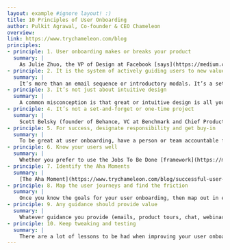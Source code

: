 ```yaml
---
layout: example #ignore layout! :)
title: 10 Principles of User Onboarding
author: Pulkit Agrawal, Co-founder & CEO Chameleon
overview:
link: https://www.trychameleon.com/blog
principles:
- principle: 1. User onboarding makes or breaks your product
  summary: |
    As Julie Zhuo, the VP of Design at Facebook [says](https://medium.com/the-year-of-the-looking-glass/design-the-beginning-b8e61081ce42): “No-one cares about the thing you have designed until they get past the beginning.” For your product to succeed, you have to successfully onboard new users, so don’t neglect this. Focus on it now and always! 
- principle: 2. It is the system of actively guiding users to new value
  summary: |
    It’s more than an email sequence or introductory modals. It’s a set of connected parts -- the goals, the cadence, the channels, the content, the framework etc. It’s about active guidance, and relevant every time there is new value to discover; not just during the first-time user experience of the overall product. 
- principle: 3. It’s not just about intuitive design
  summary: |
    A common misconception is that great or intuitive design is all you need. BJ Fogg, Professor of Persuasive Technology at Stanford University, explains in his [Behavior Model](http://www.behaviormodel.org/) that users will act when there is a combination of ability (intuitive design), motivation (strong value proposition) and triggers (prompts to action). So you have to also remember to re-emphasize the value of your product and create triggers to help users take the next step. 
- principle: 4. It’s not a set-and-forget or one-time project
  summary: |
    Scott Belsky (founder of Behance, VC at Benchmark and Chief Product Officer at Adobe) [reminds](https://medium.com/positiveslope/crafting-the-first-mile-of-product-7ed25e8f1027) us that the “first mile of the product” is the most important, but if often increasingly neglected over time. Additional complexity in the product is not handled well and new users have different expectations than the early-adopters. Your user onboarding must consistently change and get better to continue to serve your new users. 
- principle: 5. For success, designate responsibility and get buy-in
  summary: |
    To be great at user onboarding, have a person or team accountable for improvements, so that they can deliver consistent and ongoing improvements. At DocuSign and Pinterest a single team is responsible for onboarding across products and use cases, and Joe Moss (Senior Director of Growth at DocuSign) [credits this](https://www.trychameleon.com/blog/10-onboarding-lessons-from-product-experts) for their success.
- principle: 6. Know your users well
  summary: |
    Whether you prefer to use the Jobs To Be Done [framework](https://medium.com/@zbigniewgecis/8-things-to-use-in-jobs-to-be-done-framework-for-product-development-4ae7c6f3c30b) or user personas, it’s important that you know your users, beyond just the numbers. Know what they are trying to accomplish, what their motivations and hesitations are, and what their alternatives are. You can’t get this from the numbers -- you have to talk to your prospects and customers. 
- principle: 7. Identify the Aha Moments
  summary: |
    [The Aha Moment](https://www.trychameleon.com/blog/successful-user-onboarding) is a crucial concept for successful user onboarding. It’s the point at which a user internalizes (truly grasps) the value your product can provide to them. There are many smaller Aha moments, and it can vary by user and feature, but make sure to know this before designing your user onboarding. This will form the basis of your objectives. 
- principle: 8. Map the user journeys and find the friction
  summary: |
    Once you know the goals for your user onboarding, then map out in extreme detail, the key steps required for a user to reach these. This will be the user journey and you can use this to identify risks of drop-off or points of confusion. This is what you can then address with active guidance to help users reach the next step in their journey. 
- principle: 9. Any guidance should provide value 
  summary: |
    Whatever guidance you provide (emails, product tours, chat, webinars etc.) should focus on providing true value to your users, in a way they understand and appreciate. Users should find your guidance valuable in achieving their goals -- it should not feel like a chore. [pTooltips don’t have to be terrible](https://www.trychameleon.com/blog/why-tooltips-are-terrible-and-why-you-should-use-them) and you should use a [combination of channels](https://www.trychameleon.com/blog/you-need-emails-and-in-app-messages-for-user-onboarding). 
- principle: 10. Keep tweaking and testing
  summary: |
    There are a lot of lessons to be had when improving your user onboarding; what you learn may be counter-intuitive. For example, Airbnb found that there was no difference in engagement between users who say they know how to use the product compared to those that didn’t. Lumosity found that increasing friction in the onboarding flow created more engaged users and Yammer found that no training was as effective as their existing training. There is no single formula -- it’s an art and science unique to your users, market and product. So keep experimenting!
---
```

